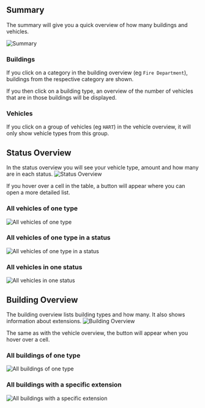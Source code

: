 ## Summary

The summary will give you a quick overview of how many buildings and vehicles.

![Summary](assets/en_GB/summary.png)

### Buildings

If you click on a category in the building overview (eg `Fire Department`), buildings from the respective category are shown.

If you then click on a building type, an overview of the number of vehicles that are in those buildings will be displayed.

### Vehicles

If you click on a group of vehicles (eg `HART`) in the vehicle overview, it will only show vehicle types from this group.

## Status Overview

In the status overview you will see your vehicle type, amount and how many are in each status.
![Status Overview](assets/en_GB/status_table.png)

If you hover over a cell in the table, a button will appear where you can open a more detailed list.

### All vehicles of one type

![All vehicles of one type](assets/en_GB/vehiclelist.png)

### All vehicles of one type in a status

![All vehicles of one type in a status](assets/en_GB/vehiclelist_status.png)

### All vehicles in one status

![All vehicles in one status](assets/en_GB/vehiclelist_status_all.png)

## Building Overview

The building overview lists building types and how many. It also shows information about extensions.
![Building Overview](assets/en_GB/buildinglist.png)

The same as with the vehicle overview, the button will appear when you hover over a cell.

### All buildings of one type

![All buildings of one type](assets/en_GB/buildinglist_type.png)

### All buildings with a specific extension

![All buildings with a specific extension](assets/en_GB/buildinglist_extension.png)
